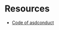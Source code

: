 # Resources

- [Code of asdconduct](https://github.com/design-tokens/community-group/blob/main/CODE_OF_CONDUCT.md)
